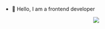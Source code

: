 - 👋 Hello, I am a frontend developer
<div align="center">
  <img src = https://media.giphy.com/media/htWxTsfW1MyeuvgAb3/giphy.gif/>
</div>

<!---
AAsipowich/AAsipowich is a ✨ special ✨ repository because its `README.md` (this file) appears on your GitHub profile.
You can click the Preview link to take a look at your changes.
--->
